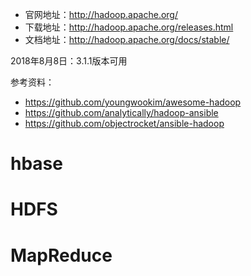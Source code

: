 - 官网地址：http://hadoop.apache.org/
- 下载地址：http://hadoop.apache.org/releases.html
- 文档地址：http://hadoop.apache.org/docs/stable/

2018年8月8日：3.1.1版本可用

参考资料：
- https://github.com/youngwookim/awesome-hadoop
- https://github.com/analytically/hadoop-ansible
- https://github.com/objectrocket/ansible-hadoop

# hbase
# HDFS
# MapReduce
# 
